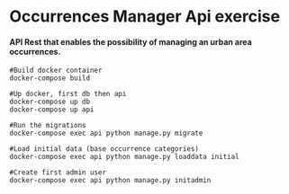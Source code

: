 # Occurrences Manager Api exercise


#### API Rest that enables the possibility of managing an urban area occurrences.

    #Build docker container
	docker-compose build
	
	#Up docker, first db then api
	docker-compose up db
	docker-compose up api
	
	#Run the migrations
	docker-compose exec api python manage.py migrate
	
	#Load initial data (base occurrence categories)
	docker-compose exec api python manage.py loaddata initial
	
	#Create first admin user
	docker-compose exec api python manage.py initadmin
	
